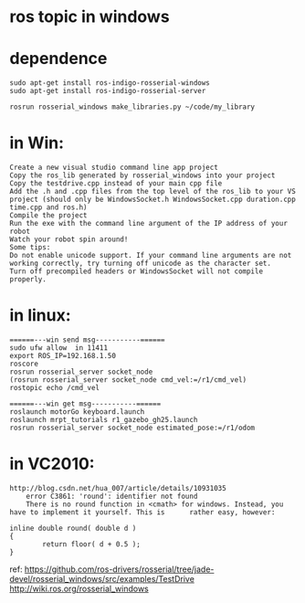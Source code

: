 
ros topic in windows
============

# dependence
```
sudo apt-get install ros-indigo-rosserial-windows
sudo apt-get install ros-indigo-rosserial-server

rosrun rosserial_windows make_libraries.py ~/code/my_library
```

# in Win:
```
Create a new visual studio command line app project
Copy the ros_lib generated by rosserial_windows into your project
Copy the testdrive.cpp instead of your main cpp file
Add the .h and .cpp files from the top level of the ros_lib to your VS project (should only be WindowsSocket.h WindowsSocket.cpp duration.cpp time.cpp and ros.h)
Compile the project
Run the exe with the command line argument of the IP address of your robot
Watch your robot spin around!
Some tips:
Do not enable unicode support. If your command line arguments are not working correctly, try turning off unicode as the character set.
Turn off precompiled headers or WindowsSocket will not compile properly.
```

# in linux:
```
======---win send msg-----------======
sudo ufw allow  in 11411 
export ROS_IP=192.168.1.50
roscore
rosrun rosserial_server socket_node
(rosrun rosserial_server socket_node cmd_vel:=/r1/cmd_vel)
rostopic echo /cmd_vel

======---win get msg-----------======
roslaunch motorGo keyboard.launch
roslaunch mrpt_tutorials r1_gazebo_gh25.launch
rosrun rosserial_server socket_node estimated_pose:=/r1/odom
```

# in VC2010:
```
http://blog.csdn.net/hua_007/article/details/10931035
	error C3861: 'round': identifier not found
 	There is no round function in <cmath> for windows. Instead, you have to implement it yourself. This is 		rather easy, however:

```


	inline double round( double d )
	{
    		return floor( d + 0.5 );
	}


ref:
https://github.com/ros-drivers/rosserial/tree/jade-devel/rosserial_windows/src/examples/TestDrive
http://wiki.ros.org/rosserial_windows
